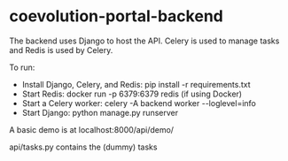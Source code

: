 # coevolution-portal-backend

The backend uses Django to host the API. Celery is used to manage tasks and Redis is used by Celery.

To run:
* Install Django, Celery, and Redis: pip install -r requirements.txt
* Start Redis: docker run -p 6379:6379 redis (if using Docker)
* Start a Celery worker: celery -A backend worker --loglevel=info
* Start Django: python manage.py runserver

A basic demo is at localhost:8000/api/demo/

api/tasks.py contains the (dummy) tasks
